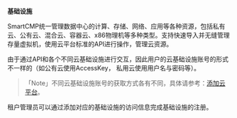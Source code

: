  **基础设施**


SmartCMP统一管理数据中心的计算、存储、网络、应用等各种资源，包括私有云、公有云、混合云、容器云、x86物理机等多种类型。支持快速导入并无缝管理存量虚拟机，使用云平台标准的API进行操作，管理云资源。

由于通过API和各个不同云基础设施进行交互，因此用户的云基础设施账号的形式不一样的（如公有云使用AccessKey，
私用云使用用户名与密码等）。

>「Note」不同云基础设施账号的获取方式各有不同，具体请参考：[添加云平台](http://CMP-PUBLIC-IP/help-en/AdminDoc/03基础设施管理/云平台管理.html#添加云平台)。

租户管理员可以通过添加对应的基础设施的访问信息完成基础设施的注册。
